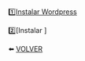 :one:[Instalar Wordpress](https://github.com/kikeloppez/Server-LAMP/blob/main/contenido/cinco.md)

:two:[Instalar ]

:arrow_left: [VOLVER](https://github.com/kikeloppez/Server-LAMP)

